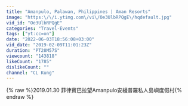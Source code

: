 ```yaml
---
title: "Amanpulo, Palawan, Philippines | Aman Resorts"
image: "https:\/\/i.ytimg.com\/vi\/Oe3UlbRPQgE\/hqdefault.jpg"
vid_id: "Oe3UlbRPQgE"
categories: "Travel-Events"
tags: ["yt:cc=on"]
date: "2022-06-03T18:56:08+03:00"
vid_date: "2019-02-09T11:01:23Z"
duration: "PT28M57S"
viewcount: "143818"
likeCount: "1785"
dislikeCount: ""
channel: "CL Kung"
---
```

{% raw %}2019.01.30 菲律賓巴拉望Amanpulo安縵普羅私人島嶼度假村{% endraw %}
